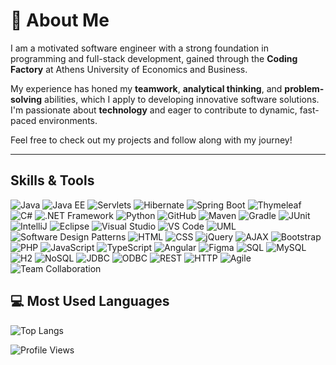 # 💫 **About Me**

I am a motivated software engineer with a strong foundation in programming and full-stack development, gained through the **Coding Factory** at Athens University of Economics and Business.

My experience has honed my **teamwork**, **analytical thinking**, and **problem-solving** abilities, which I apply to developing innovative software solutions. I'm passionate about **technology** and eager to contribute to dynamic, fast-paced environments.

Feel free to check out my projects and follow along with my journey!

---

## Skills & Tools

<p align="left">
  <!-- Core Java -->
  <img src="https://img.shields.io/badge/Java-ED8B00?style=for-the-badge&logo=java&logoColor=white" alt="Java" />

  <!-- Java EE -->
  <img src="https://img.shields.io/badge/JAVA%20EE-007396?style=for-the-badge&logo=java&logoColor=white" alt="Java EE" />

  <!-- Servlets -->
  <img src="https://img.shields.io/badge/Servlets-007396?style=for-the-badge&logo=java&logoColor=white" alt="Servlets" />

  <!-- Hibernate -->
  <img src="https://img.shields.io/badge/Hibernate-59666C?style=for-the-badge&logo=hibernate&logoColor=white" alt="Hibernate" />

  <!-- Spring Boot -->
  <img src="https://img.shields.io/badge/Spring_Boot-6DB33F?style=for-the-badge&logo=springboot&logoColor=white" alt="Spring Boot" />

  <!-- Thymeleaf -->
  <img src="https://img.shields.io/badge/Thymeleaf-005F0F?style=for-the-badge&logo=thymeleaf&logoColor=white" alt="Thymeleaf" />

  <!-- C# -->
  <img src="https://img.shields.io/badge/C%23-239120?style=for-the-badge&logo=c-sharp&logoColor=white" alt="C#" />

  <!-- .NET Framework -->
  <img src="https://img.shields.io/badge/.NET-512BD4?style=for-the-badge&logo=dotnet&logoColor=white" alt=".NET Framework" />

  <!-- Python -->
  <img src="https://img.shields.io/badge/Python-3776AB?style=for-the-badge&logo=python&logoColor=white" alt="Python" />

  <!-- GitHub -->
  <img src="https://img.shields.io/badge/GitHub-181717?style=for-the-badge&logo=github&logoColor=white" alt="GitHub" />

  <!-- Maven -->
  <img src="https://img.shields.io/badge/Maven-C71A36?style=for-the-badge&logo=apachemaven&logoColor=white" alt="Maven" />

  <!-- Gradle -->
  <img src="https://img.shields.io/badge/Gradle-02303A?style=for-the-badge&logo=gradle&logoColor=white" alt="Gradle" />

  <!-- JUnit -->
  <img src="https://img.shields.io/badge/JUnit-25A162?style=for-the-badge&logo=junit5&logoColor=white" alt="JUnit" />

  <!-- IntelliJ -->
  <img src="https://img.shields.io/badge/IntelliJ-000000?style=for-the-badge&logo=intellijidea&logoColor=white" alt="IntelliJ" />

  <!-- Eclipse -->
  <img src="https://img.shields.io/badge/Eclipse-2C2255?style=for-the-badge&logo=eclipse&logoColor=white" alt="Eclipse" />

  <!-- Visual Studio -->
  <img src="https://img.shields.io/badge/Visual_Studio-5C2D91?style=for-the-badge&logo=visualstudio&logoColor=white" alt="Visual Studio" />

  <!-- VS Code -->
  <img src="https://img.shields.io/badge/VS_Code-007ACC?style=for-the-badge&logo=visualstudiocode&logoColor=white" alt="VS Code" />

  <!-- UML -->
  <img src="https://img.shields.io/badge/UML-02569B?style=for-the-badge&logo=uml&logoColor=white" alt="UML" />

  <!-- Software Design Patterns -->
  <img src="https://img.shields.io/badge/Design%20Patterns-4B8BBE?style=for-the-badge&logoColor=white" alt="Software Design Patterns" />

  <!-- HTML -->
  <img src="https://img.shields.io/badge/HTML-239120?style=for-the-badge&logo=html5&logoColor=white" alt="HTML" />

  <!-- CSS -->
  <img src="https://img.shields.io/badge/CSS-1572B6?style=for-the-badge&logo=css3&logoColor=white" alt="CSS" />

  <!-- jQuery -->
  <img src="https://img.shields.io/badge/jQuery-0769AD?style=for-the-badge&logo=jquery&logoColor=white" alt="jQuery" />

  <!-- AJAX -->
  <img src="https://img.shields.io/badge/AJAX-0769AD?style=for-the-badge&logo=ajax&logoColor=white" alt="AJAX" />

  <!-- Bootstrap -->
  <img src="https://img.shields.io/badge/Bootstrap-563D7C?style=for-the-badge&logo=bootstrap&logoColor=white" alt="Bootstrap" />

  <!-- PHP -->
  <img src="https://img.shields.io/badge/PHP-777BB4?style=for-the-badge&logo=php&logoColor=white" alt="PHP" />

  <!-- JavaScript -->
  <img src="https://img.shields.io/badge/JavaScript-F7DF1E?style=for-the-badge&logo=javascript&logoColor=black" alt="JavaScript" />

  <!-- TypeScript -->
  <img src="https://img.shields.io/badge/TypeScript-007ACC?style=for-the-badge&logo=typescript&logoColor=white" alt="TypeScript" />

  <!-- Angular -->
  <img src="https://img.shields.io/badge/Angular-DD0031?style=for-the-badge&logo=angular&logoColor=white" alt="Angular" />

  <!-- Figma -->
  <img src="https://img.shields.io/badge/Figma-F24E1E?style=for-the-badge&logo=figma&logoColor=white" alt="Figma" />

  <!-- SQL -->
  <img src="https://img.shields.io/badge/SQL-4479A1?style=for-the-badge&logo=mysql&logoColor=white" alt="SQL" />

  <!-- MySQL -->
  <img src="https://img.shields.io/badge/MySQL-4479A1?style=for-the-badge&logo=mysql&logoColor=white" alt="MySQL" />

  <!-- H2 -->
  <img src="https://img.shields.io/badge/H2-003545?style=for-the-badge&logo=h2&logoColor=white" alt="H2" />

  <!-- NoSQL -->
  <img src="https://img.shields.io/badge/NoSQL-4A4A55?style=for-the-badge&logo=nosql&logoColor=white" alt="NoSQL" />

  <!-- JDBC -->
  <img src="https://img.shields.io/badge/JDBC-007396?style=for-the-badge&logo=java&logoColor=white" alt="JDBC" />

  <!-- ODBC -->
  <img src="https://img.shields.io/badge/ODBC-007396?style=for-the-badge&logo=java&logoColor=white" alt="ODBC" />

  <!-- REST -->
  <img src="https://img.shields.io/badge/REST-02569B?style=for-the-badge&logo=rest&logoColor=white" alt="REST" />

  <!-- HTTP -->
  <img src="https://img.shields.io/badge/HTTP-005571?style=for-the-badge&logo=http&logoColor=white" alt="HTTP" />

  <!-- Agile -->
  <img src="https://img.shields.io/badge/Agile-02569B?style=for-the-badge&logo=agile&logoColor=white" alt="Agile" />

  <!-- Team Collaboration -->
  <img src="https://img.shields.io/badge/Team%20Collaboration-4B8BBE?style=for-the-badge&logoColor=white" alt="Team Collaboration" />
</p>

## 💻 Most Used Languages

![Top Langs](https://github-readme-stats.vercel.app/api/top-langs/?username=yourusername&layout=compact&theme=radical)

![Profile Views](https://komarev.com/ghpvc/?username=yourusername&color=brightgreen)

